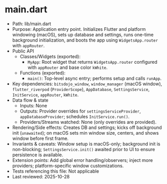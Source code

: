 # main.dart

- Path: lib/main.dart
- Purpose: Application entry point. Initializes Flutter and platform windowing (macOS), sets up database and settings, runs one-time background initialization, and boots the app using `WidgetsApp.router` with `appRouter`.
- Public API
  - Classes/Widgets (exported):
    - `MyApp`: Root widget that returns `WidgetsApp.router` configured with `appRouter` and base color `kWhite`.
  - Functions (exported):
    - `main()`: Top-level async entry; performs setup and calls `runApp`.
- Key dependencies: `bitsdojo_window`, `window_manager` (macOS window), `flutter_riverpod` (`ProviderScope`), `AppDatabase`, `SettingsService`, `InitService`, `appRouter`, `kWhite`.
- Data flow & state
  - Inputs: None
  - Outputs: Provider overrides for `settingsServiceProvider`, `appDatabaseProvider`; schedules `InitService.run()`.
  - Providers/Streams watched: None (only overrides are provided).
- Rendering/Side effects: Creates DB and settings; kicks off background init (`unawaited`); on macOS sets min window size, centers, and shows window before first frame.
- Invariants & caveats: Window setup is macOS-only; background init is non-blocking; `SettingsService.init()` awaited prior to UI to ensure persistence is available.
- Extension points: Add global error handling/observers; inject more providers; platform-specific window customizations.
- Tests referencing this file: Not applicable
- Last reviewed: 2025-10-28
